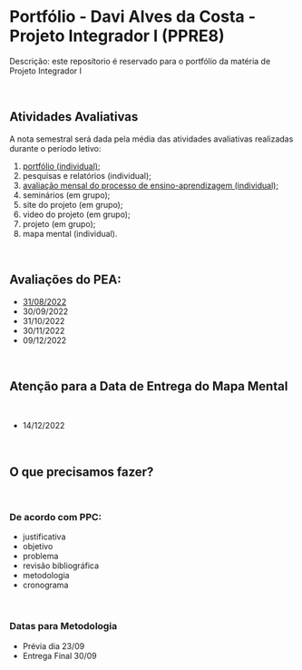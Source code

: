 # Portfólio - Davi Alves da Costa - Projeto Integrador I (PPRE8)

Descrição: este reposítorio é reservado para o portfólio da matéria de Projeto Integrador I

</br>

## Atividades Avaliativas

A nota semestral será dada pela média das atividades avaliativas realizadas durante o período letivo: 

  1. <a href="https://github.com/Davi4076018/Portfolio-PPRE8">portfólio (individual);</a>
  2. pesquisas e relatórios (individual);
  3. <a href="https://github.com/Davi4076018/Portfolio-PPRE8/tree/main/3%20-%20Avalia%C3%A7%C3%A3o%20mensal%20do%20processo%20de%20ensino-aprendizagem%20(individual)">avaliação mensal do processo de ensino-aprendizagem (individual);</a>
  4. seminários (em grupo);
  5. site do projeto (em grupo);
  6. video do projeto (em grupo);
  7. projeto (em grupo);
  8. mapa mental (individual).
  </br>

## Avaliações do PEA:

- <a href="https://github.com/Davi4076018/Portfolio-PPRE8/blob/main/3%20-%20Avalia%C3%A7%C3%A3o%20mensal%20do%20processo%20de%20ensino-aprendizagem%20(individual)/08-31.pdf">31/08/2022</a>
- 30/09/2022
- 31/10/2022
- 30/11/2022
- 09/12/2022

</br>

## Atenção para a Data de Entrega do Mapa Mental 

</br>

- 14/12/2022

</br>

## O que precisamos fazer?

</br>

### De acordo com PPC:

- justificativa
- objetivo
- problema
- revisão bibliográfica
- metodologia
- cronograma

</br>

### Datas para Metodologia

- Prévia dia 23/09
- Entrega Final 30/09 
